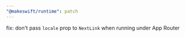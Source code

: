 ```yaml
---
"@makeswift/runtime": patch
---
```


fix: don't pass `locale` prop to `NextLink` when running under App Router
